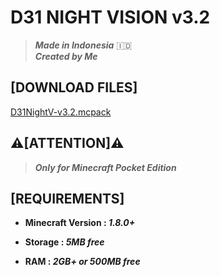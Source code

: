 # **D31 NIGHT VISION v3.2**
> ***Made in Indonesia*** 🇮🇩</br>
> ***Created by Me***

## **[DOWNLOAD FILES]**
[D31NightV-v3.2.mcpack](https://www.mediafire.com/file/xhrnlbgfi33fh8c/D31NightV-v3.2.mcpack/file)

## **⚠️[ATTENTION]⚠️**
> ***Only for Minecraft Pocket Edition***

## **[REQUIREMENTS]**
- **Minecraft Version : _1.8.0+_**

- **Storage : _5MB free_**

- **RAM : _2GB+ or 500MB free_**
